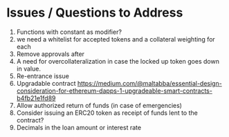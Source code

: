# Issues / Questions to Address

1. Functions with constant as modifier?
2. we need a whitelist for accepted tokens and a collateral weighting for each 
3. Remove approvals after 
4. A need for overcollateralization in case the locked up token goes down in value. 
5. Re-entrance issue
6. Upgradable contract https://medium.com/@maltabba/essential-design-consideration-for-ethereum-dapps-1-upgradeable-smart-contracts-b4fb21e1fd89
7. Allow authorized return of funds (in case of emergencies)
8. Consider issuing an ERC20 token as receipt of funds lent to the contract? 
9. Decimals in the loan amount or interest rate 